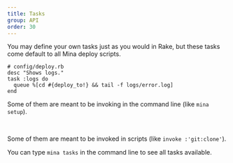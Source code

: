 ```yaml
---
title: Tasks
group: API
order: 30
---
```


You may define your own tasks just as you would in Rake, but these tasks come
default to all Mina deploy scripts.

    # config/deploy.rb
    desc "Shows logs."
    task :logs do
      queue %[cd #{deploy_to!} && tail -f logs/error.log]
    end

Some of them are meant to be invoking in the command line (like `mina setup`).

<br clear="both" />

Some of them are meant to be invoked in scripts (like
`invoke :'git:clone'`).

You can type `mina tasks` in the command line to see all tasks available.
